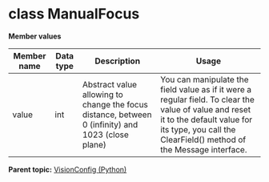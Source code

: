 # class ManualFocus

 **Member values** 

|Member name|Data type|Description|Usage|
|-----------|---------|-----------|-----|
|value|int|Abstract value allowing to change the focus distance, between 0 \(infinity\) and 1023 \(close plane\)|You can manipulate the field value as if it were a regular field. To clear the value of value and reset it to the default value for its type, you call the ClearField\(\) method of the Message interface.|

**Parent topic:** [VisionConfig \(Python\)](../../summary_pages/VisionConfig.md)

